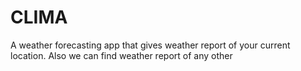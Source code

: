 # CLIMA
A weather forecasting app that gives weather report of your current location. Also we can find weather report of any other 
